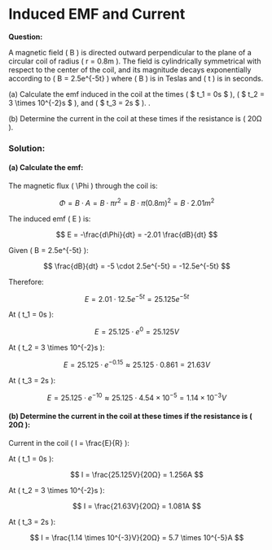 # Induced EMF and Current

**Question:** 

A magnetic field \( B \) is directed outward perpendicular to the plane of a circular coil of radius \( r = 0.8m \). The field is cylindrically symmetrical with respect to the center of the coil, and its magnitude decays exponentially according to \( B = 2.5e^{-5t} \) where \( B \) is in Teslas and \( t \) is in seconds.

(a) Calculate the emf induced in the coil at the times ( $ t_1 = 0s $ ), ( $ t_2 = 3 \times 10^{-2}s $ ), and ( $ t_3 = 2s $ ).
.

(b) Determine the current in the coil at these times if the resistance is \( 20Ω \).

### Solution:

#### (a) Calculate the emf:

The magnetic flux \( \Phi \) through the coil is:

$$
\Phi = B \cdot A = B \cdot \pi r^2 = B \cdot \pi (0.8m)^2 = B \cdot 2.01m^2
$$

The induced emf \( E \) is:

$$
E = -\frac{d\Phi}{dt} = -2.01 \frac{dB}{dt}
$$

Given \( B = 2.5e^{-5t} \):

$$
\frac{dB}{dt} = -5 \cdot 2.5e^{-5t} = -12.5e^{-5t}
$$

Therefore:

$$
E = 2.01 \cdot 12.5e^{-5t} = 25.125e^{-5t}
$$

At \( t_1 = 0s \):

$$
E = 25.125 \cdot e^0 = 25.125V
$$

At \( t_2 = 3 \times 10^{-2}s \):

$$
E = 25.125 \cdot e^{-0.15} \approx 25.125 \cdot 0.861 = 21.63V
$$

At \( t_3 = 2s \):

$$
E = 25.125 \cdot e^{-10} \approx 25.125 \cdot 4.54 \times 10^{-5} = 1.14 \times 10^{-3}V
$$

#### (b) Determine the current in the coil at these times if the resistance is \( 20Ω \):

Current in the coil \( I = \frac{E}{R} \):

At \( t_1 = 0s \):

$$
I = \frac{25.125V}{20Ω} = 1.256A
$$

At \( t_2 = 3 \times 10^{-2}s \):

$$
I = \frac{21.63V}{20Ω} = 1.081A
$$

At \( t_3 = 2s \):

$$
I = \frac{1.14 \times 10^{-3}V}{20Ω} = 5.7 \times 10^{-5}A
$$
